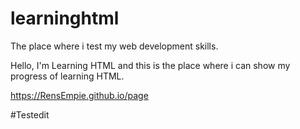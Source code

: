 # learninghtml
The place where i test my web development skills.

Hello,
I'm Learning HTML and this is the place where i can show my progress of learning HTML.

https://RensEmpie.github.io/page

#Testedit